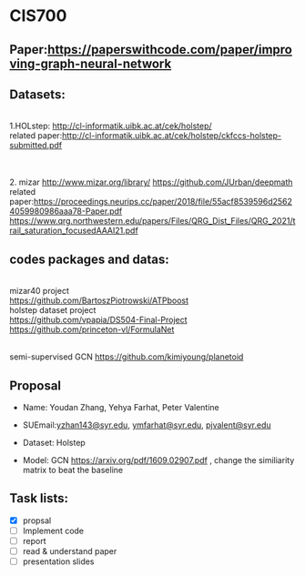 # CIS700

## Paper:https://paperswithcode.com/paper/improving-graph-neural-network
## Datasets:

<br /> 1.HOLstep: http://cl-informatik.uibk.ac.at/cek/holstep/
<br /> related paper:http://cl-informatik.uibk.ac.at/cek/holstep/ckfccs-holstep-submitted.pdf
<br />
<br /> 

<br /> 2. mizar http://www.mizar.org/library/
https://github.com/JUrban/deepmath
<br /> related paper:https://proceedings.neurips.cc/paper/2018/file/55acf8539596d25624059980986aaa78-Paper.pdf
https://www.qrg.northwestern.edu/papers/Files/QRG_Dist_Files/QRG_2021/trail_saturation_focusedAAAI21.pdf
<br /> 

## codes packages and datas:
<br /> mizar40 project
<br /> https://github.com/BartoszPiotrowski/ATPboost
<br /> holstep dataset project
<br /> https://github.com/vpapia/DS504-Final-Project
<br /> https://github.com/princeton-vl/FormulaNet

<br/> semi-supervised GCN https://github.com/kimiyoung/planetoid

## Proposal
- Name: Youdan Zhang, Yehya Farhat, Peter Valentine

- SUEmail:yzhan143@syr.edu, ymfarhat@syr.edu, pjvalent@syr.edu

- Dataset: Holstep

- Model: GCN https://arxiv.org/pdf/1609.02907.pdf  , change the similiarity matrix to beat the baseline 

## Task lists:
- [x] propsal
- [ ] Implement code
- [ ] report
- [ ] read & understand paper
- [ ] presentation slides
